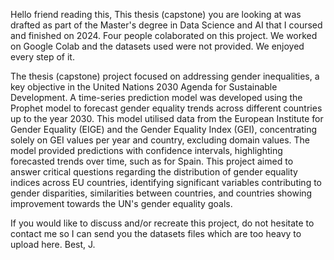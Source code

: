 Hello friend reading this, 
This thesis (capstone) you are looking at was drafted as part of the Master's degree in Data Science and AI that I coursed and finished on 2024. 
Four people colaborated on this project. We worked on Google Colab and the datasets used were not provided. We enjoyed every step of it.


The thesis (capstone) project focused on addressing gender inequalities, a key objective in the United Nations 2030 Agenda for Sustainable Development. 
A time-series prediction model was developed using the Prophet model to forecast gender equality trends across different countries up to the year 2030. 
This model utilised data from the European Institute for Gender Equality (EIGE) and the Gender Equality Index (GEI), concentrating solely on GEI values per year and country, excluding domain values. 
The model provided predictions with confidence intervals, highlighting forecasted trends over time, such as for Spain.
This project aimed to answer critical questions regarding the distribution of gender equality indices across EU countries, identifying significant variables contributing to gender disparities, similarities between countries, and countries showing improvement towards the UN's gender equality goals.


If you would like to discuss and/or recreate this project, do not hesitate to contact me so I can send you the datasets files which are too heavy to upload here. 
Best, 
J.
